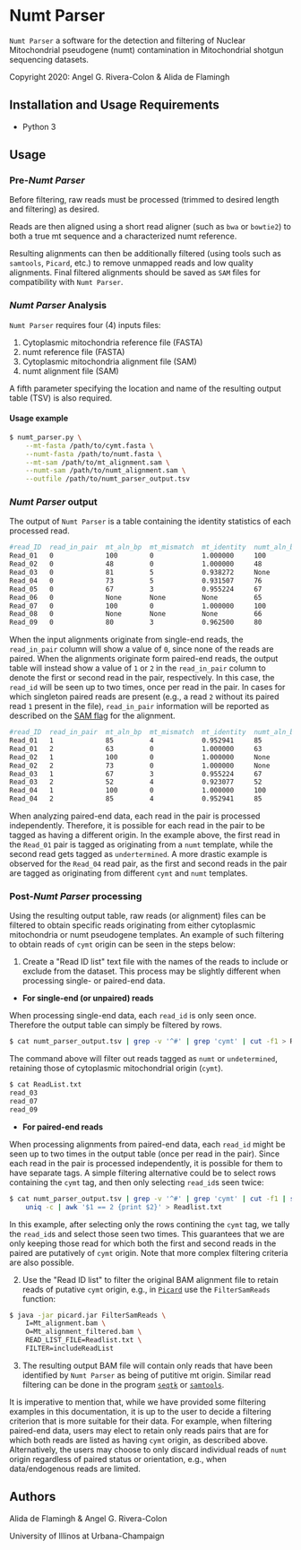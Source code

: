 # Numt Parser

`Numt Parser` a software for the detection and filtering of Nuclear Mitochondrial pseudogene (numt) contamination in Mitochondrial shotgun sequencing datasets.

Copyright 2020: Angel G. Rivera-Colon & Alida de Flamingh

## Installation and Usage Requirements

* Python 3

## Usage

### Pre-*Numt Parser*

Before filtering, raw reads must be processed (trimmed to desired length and filtering) as desired.

Reads are then aligned using a short read aligner (such as `bwa` or `bowtie2`) to both a true mt sequence and a characterized numt reference.

Resulting alignments can then be additionally filtered (using tools such as `samtools`, `Picard`, etc.) to remove unmapped reads and low quality alignments. Final filtered alignments should be saved as `SAM` files for compatibility with `Numt Parser`.

### *Numt Parser* Analysis

`Numt Parser` requires four (4) inputs files:

1. Cytoplasmic mitochondria reference file (FASTA)
2. numt reference file (FASTA)
3. Cytoplasmic mitochondria alignment file (SAM)
4. numt alignment file (SAM)

A fifth parameter specifying the location and name of the resulting output table (TSV) is also required.

#### Usage example

```sh
$ numt_parser.py \
    --mt-fasta /path/to/cymt.fasta \
    --numt-fasta /path/to/numt.fasta \
    --mt-sam /path/to/mt_alignment.sam \
    --numt-sam /path/to/numt_alignment.sam \
    --outfile /path/to/numt_parser_output.tsv
```

### *Numt Parser* output

The output of `Numt Parser` is a table containing the identity statistics of each processed read.

```sh
#read_ID  read_in_pair  mt_aln_bp  mt_mismatch  mt_identity  numt_aln_bp  numt_mismatch  numt_identity  candidate
Read_01   0             100        0            1.000000     100          0              1.000000       undetermined
Read_02   0             48         0            1.000000     48           0              1.000000       undetermined
Read_03   0             81         5            0.938272     None         None           None           cymt
Read_04   0             73         5            0.931507     76           1              0.986842       numt
Read_05   0             67         3            0.955224     67           0              1.000000       numt
Read_06   0             None       None         None         65           0              1.000000       numt
Read_07   0             100        0            1.000000     100          6              0.940000       cymt
Read_08   0             None       None         None         66           0              1.000000       numt
Read_09   0             80         3            0.962500     80           4              0.950000       cymt
```

When the input alignments originate from single-end reads, the `read_in_pair` column will show a value of `0`, since none of the reads are paired. When the alignments originate form paired-end reads, the output table will instead show a value of `1` or `2` in the `read_in_pair` column to denote the first or second read in the pair, respectively. In this case, the `read_id` will be seen up to two times, once per read in the pair. In cases for which singleton paired reads are present (e.g., a read `2` without its paired read `1` present in the file), `read_in_pair` information will be reported as described on the [SAM flag](https://broadinstitute.github.io/picard/explain-flags.html) for the alignment.

```sh
#read_ID  read_in_pair  mt_aln_bp  mt_mismatch  mt_identity  numt_aln_bp  numt_mismatch  numt_identity  candidate
Read_01   1             85         4            0.952941     85           0              1.000000       numt
Read_01   2             63         0            1.000000     63           0              1.000000       undetermined
Read_02   1             100        0            1.000000     None         None           None           cymt
Read_02   2             73         0            1.000000     None         None           None           cymt
Read_03   1             67         3            0.955224     67           0              1.000000       numt
Read_03   2             52         4            0.923077     52           0              1.000000       numt
Read_04   1             100        0            1.000000     100          6              0.940000       cymt
Read_04   2             85         4            0.952941     85           0              1.000000       numt
```

When analyzing paired-end data, each read in the pair is processed independently. Therefore, it is possible for each read in the pair to be tagged as having a different origin. In the example above, the first read in the `Read_01` pair is tagged as originating from a `numt` template, while the second read gets tagged as `undertermined`. A more drastic example is observed for the `Read_04` read pair, as the first and second reads in the pair are tagged as originating from different `cymt` and `numt` templates.

### Post-*Numt Parser* processing

Using the resulting output table, raw reads (or alignment) files can be filtered to obtain specific reads originating from either cytoplasmic mitochondria or numt pseudogene templates. An example of such filtering to obtain reads of `cymt` origin can be seen in the steps below:

1. Create a "Read ID list" text file with the names of the reads to include or exclude from the dataset. This process may be slightly different when processing single- or paired-end data.

* **For single-end (or unpaired) reads**

When processing single-end data, each `read_id` is only seen once. Therefore the output table can simply be filtered by rows.

```sh
$ cat numt_parser_output.tsv | grep -v '^#' | grep 'cymt' | cut -f1 > Readlist.txt
```

The command above will filter out reads tagged as `numt` or `undetermined`, retaining those of cytoplasmic mitochondrial origin (`cymt`).

```sh
$ cat ReadList.txt
read_03
read_07
read_09
```

* **For paired-end reads**

When processing alignments from paired-end data, each `read_id` might be seen up to two times in the output table (once per read in the pair). Since each read in the pair is processed independently, it is possible for them to have separate tags. A simple filtering alternative could be to select rows containing the `cymt` tag, and then only selecting `read_id`s seen twice:

```sh
$ cat numt_parser_output.tsv | grep -v '^#' | grep 'cymt' | cut -f1 | sort | \
    uniq -c | awk '$1 == 2 {print $2}' > Readlist.txt
```

In this example, after selecting only the rows contining the `cymt` tag, we tally the `read_id`s and select those seen two times. This guarantees that we are only keeping those read for which both the first and second reads in the paired are putatively of `cymt` origin. Note that more complex filtering criteria are also possible.

2. Use the "Read ID list" to filter the original BAM alignment file to retain reads of putative `cymt` origin, e.g., in [`Picard`](<https://github.com/broadinstitute/picard>) use the `FilterSamReads` function:

```sh
$ java -jar picard.jar FilterSamReads \
    I=Mt_alignment.bam \
    O=Mt_alignment_filtered.bam \
    READ_LIST_FILE=Readlist.txt \
    FILTER=includeReadList
 ```

3. The resulting output BAM file will contain only reads that have been identified by `Numt Parser` as being of putitive mt origin. Similar read filtering can be done in the program [`seqtk`](<https://github.com/lh3/seqtk>) or [`samtools`](<http://www.htslib.org/doc/samtools.html>).

It is imperative to mention that, while we have provided some filtering examples in this documentation, it is up to the user to decide a filtering criterion that is more suitable for their data. For example, when filtering paired-end data, users may elect to retain only reads pairs that are for which both reads are listed as having `cymt` origin, as described above. Alternatively, the users may choose to only discard individual reads of `numt` origin regardless of paired status or orientation, e.g., when data/endogenous reads are limited.

## Authors

Alida de Flamingh & Angel G. Rivera-Colon

University of Illinos at Urbana-Champaign
